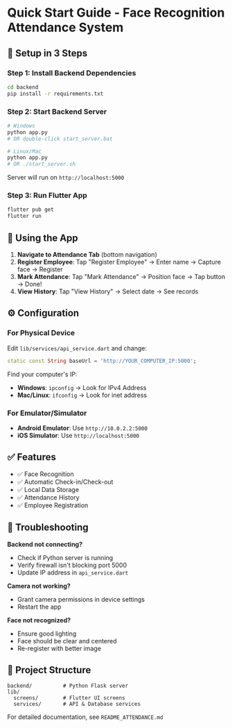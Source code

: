 # Quick Start Guide - Face Recognition Attendance System

## 🚀 Setup in 3 Steps

### Step 1: Install Backend Dependencies
```bash
cd backend
pip install -r requirements.txt
```

### Step 2: Start Backend Server
```bash
# Windows
python app.py
# OR double-click start_server.bat

# Linux/Mac
python app.py
# OR ./start_server.sh
```

Server will run on `http://localhost:5000`

### Step 3: Run Flutter App
```bash
flutter pub get
flutter run
```

## 📱 Using the App

1. **Navigate to Attendance Tab** (bottom navigation)
2. **Register Employee**: Tap "Register Employee" → Enter name → Capture face → Register
3. **Mark Attendance**: Tap "Mark Attendance" → Position face → Tap button → Done!
4. **View History**: Tap "View History" → Select date → See records

## ⚙️ Configuration

### For Physical Device
Edit `lib/services/api_service.dart` and change:
```dart
static const String baseUrl = 'http://YOUR_COMPUTER_IP:5000';
```

Find your computer's IP:
- **Windows**: `ipconfig` → Look for IPv4 Address
- **Mac/Linux**: `ifconfig` → Look for inet address

### For Emulator/Simulator
- **Android Emulator**: Use `http://10.0.2.2:5000`
- **iOS Simulator**: Use `http://localhost:5000`

## ✅ Features

- ✅ Face Recognition
- ✅ Automatic Check-in/Check-out
- ✅ Local Data Storage
- ✅ Attendance History
- ✅ Employee Registration

## 🐛 Troubleshooting

**Backend not connecting?**
- Check if Python server is running
- Verify firewall isn't blocking port 5000
- Update IP address in `api_service.dart`

**Camera not working?**
- Grant camera permissions in device settings
- Restart the app

**Face not recognized?**
- Ensure good lighting
- Face should be clear and centered
- Re-register with better image

## 📂 Project Structure

```
backend/          # Python Flask server
lib/
  screens/        # Flutter UI screens
  services/       # API & Database services
```

For detailed documentation, see `README_ATTENDANCE.md`

